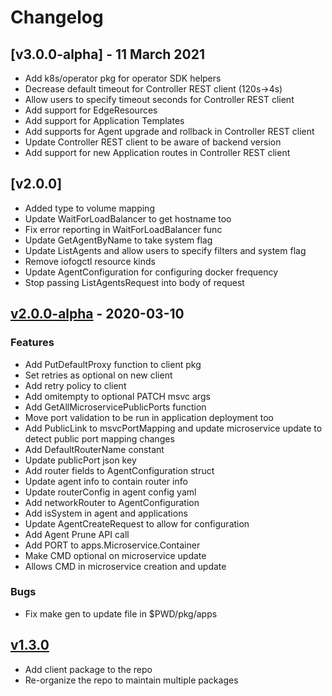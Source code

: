 # Changelog

## [v3.0.0-alpha] - 11 March 2021

* Add k8s/operator pkg for operator SDK helpers
* Decrease default timeout for Controller REST client (120s->4s)
* Allow users to specify timeout seconds for Controller REST client
* Add support for EdgeResources
* Add support for Application Templates
* Add supports for Agent upgrade and rollback in Controller REST client
* Update Controller REST client to be aware of backend version
* Add support for new Application routes in Controller REST client

## [v2.0.0]

* Added type to volume mapping
* Update WaitForLoadBalancer to get hostname too
* Fix error reporting in WaitForLoadBalancer func
* Update GetAgentByName to take system flag
* Update ListAgents and allow users to specify filters and system flag
* Remove iofogctl resource kinds
* Update AgentConfiguration for configuring docker frequency
* Stop passing ListAgentsRequest into body of request

## [v2.0.0-alpha] - 2020-03-10

### Features

* Add PutDefaultProxy function to client pkg
* Set retries as optional on new client
* Add retry policy to client
* Add omitempty to optional PATCH msvc args
* Add GetAllMicroservicePublicPorts function
* Move port validation to be run in application deployment too
* Add PublicLink to msvcPortMapping and update microservice update to detect public port mapping changes
* Add DefaultRouterName constant
* Update publicPort json key
* Add router fields to AgentConfiguration struct
* Update agent info to contain router info 
* Update routerConfig in agent config yaml
* Add networkRouter to AgentConfiguration
* Add isSystem in agent and applications
* Update AgentCreateRequest to allow for configuration
* Add Agent Prune API call
* Add PORT to apps.Microservice.Container
* Make CMD optional on microservice update
* Allows CMD in microservice creation and update

### Bugs

* Fix make gen to update file in $PWD/pkg/apps

## [v1.3.0]

* Add client package to the repo
* Re-organize the repo to maintain multiple packages
  
[Unreleased]: https://github.com/eclipse-iofog/iofog-go-sdk/compare/v2.0.0-beta3..HEAD
[v2.0.0-beta3]: https://github.com/eclipse-iofog/iofog-go-sdk/compare/v2.0.0-beta2..v2.0.0-beta3
[v2.0.0-beta]: https://github.com/eclipse-iofog/iofog-go-sdk/compare/v2.0.0-alpha..v2.0.0-beta2
[v2.0.0-alpha]: https://github.com/eclipse-iofog/iofog-go-sdk/compare/v1.3.0..v2.0.0-beta
[v1.3.0]: https://github.com/eclipse-iofog/iofog-go-sdk/tree/v1.3.0

